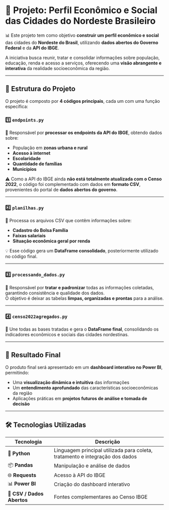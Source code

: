 # 🧠 Projeto: Perfil Econômico e Social das Cidades do Nordeste Brasileiro  

📊 Este projeto tem como objetivo **construir um perfil econômico e social** das cidades do **Nordeste do Brasil**, utilizando **dados abertos do Governo Federal** e da **API do IBGE**.  

A iniciativa busca reunir, tratar e consolidar informações sobre população, educação, renda e acesso a serviços, oferecendo uma **visão abrangente e interativa** da realidade socioeconômica da região.  

---

## 🧩 Estrutura do Projeto  

O projeto é composto por **4 códigos principais**, cada um com uma função específica:  

### 1️⃣ `endpoints.py`  
🔹 Responsável por **processar os endpoints da API do IBGE**, obtendo dados sobre:  
- População em **zonas urbana e rural**  
- **Acesso à internet**  
- **Escolaridade**  
- **Quantidade de famílias**  
- **Municípios**  

⚠️ Como a API do IBGE ainda **não está totalmente atualizada com o Censo 2022**, o código foi complementado com dados em **formato CSV**, provenientes do portal de **dados abertos do governo**.  

---

### 2️⃣ `planilhas.py`  
📂 Processa os arquivos CSV que contêm informações sobre:  
- **Cadastro do Bolsa Família**  
- **Faixas salariais**  
- **Situação econômica geral por renda**  

💡 Esse código gera um **DataFrame consolidado**, posteriormente utilizado no código final.  

---

### 3️⃣ `processando_dados.py`  
🧹 Responsável por **tratar e padronizar** todas as informações coletadas, garantindo consistência e qualidade dos dados.  
O objetivo é deixar as tabelas **limpas, organizadas e prontas** para a análise.  

---

### 4️⃣ `censo2022agregados.py`  
🧾 Une todas as bases tratadas e gera o **DataFrame final**, consolidando os indicadores econômicos e sociais das cidades nordestinas.  

---

## 🚀 Resultado Final  

O produto final será apresentado em um **dashboard interativo no Power BI**, permitindo:  
- Uma **visualização dinâmica e intuitiva** das informações  
- Um **entendimento aprofundado** das características socioeconômicas da região  
- Aplicações práticas em **projetos futuros de análise e tomada de decisão**  

---

## 🛠️ Tecnologias Utilizadas  

| Tecnologia | Descrição |
|-------------|------------|
| 🐍 **Python** | Linguagem principal utilizada para coleta, tratamento e integração dos dados |
| 📦 **Pandas** | Manipulação e análise de dados |
| 🌐 **Requests** | Acesso à API do IBGE |
| 📊 **Power BI** | Criação do dashboard interativo |
| 🧾 **CSV / Dados Abertos** | Fontes complementares ao Censo IBGE |

